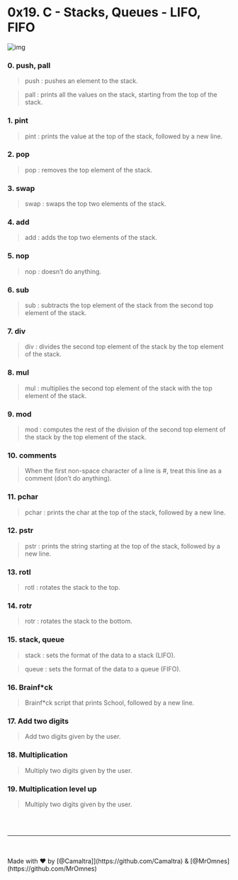 <h1> 0x19. C - Stacks, Queues - LIFO, FIFO </h1>

![img](https://miro.medium.com/max/1000/0*-y92CX3NIm9SkYSx.png)

<h3>0. push, pall </h3>

> push : pushes an element to the stack.

> pall : prints all the values on the stack, starting from the top of the stack.

<h3>1. pint </h3>

> pint : prints the value at the top of the stack, followed by a new line.


<h3>2. pop </h3>

> pop :  removes the top element of the stack.
<h3>3. swap </h3>

> swap : swaps the top two elements of the stack.
<h3>4. add </h3>

> add : adds the top two elements of the stack.
<h3>5. nop </h3>

> nop : doesn’t do anything.
<h3>6. sub </h3>

> sub : subtracts the top element of the stack from the second top element of the stack.
<h3>7. div </h3>

> div : divides the second top element of the stack by the top element of the stack.
<h3>8. mul </h3>

> mul : multiplies the second top element of the stack with the top element of the stack.
<h3>9. mod </h3>

> mod : computes the rest of the division of the second top element of the stack by the top element of the stack.
<h3>10. comments </h3>

> When the first non-space character of a line is #, treat this line as a comment (don’t do anything).
<h3>11. pchar </h3>

> pchar : prints the char at the top of the stack, followed by a new line.
<h3>12. pstr </h3>

> pstr : prints the string starting at the top of the stack, followed by a new line.
<h3>13. rotl </h3>

> rotl : rotates the stack to the top.
<h3>14. rotr </h3>

> rotr : rotates the stack to the bottom.
<h3>15. stack, queue </h3>

> stack : sets the format of the data to a stack (LIFO).

> queue : sets the format of the data to a queue (FIFO).
<h3>16. Brainf*ck </h3>

> Brainf*ck script that prints School, followed by a new line.
<h3>17. Add two digits </h3>

> Add two digits given by the user.
<h3>18. Multiplication </h3>

> Multiply two digits given by the user.
<h3>19. Multiplication level up </h3>

> Multiply two digits given by the user.

<br><br>
<hr>
<br><br>
Made with ♥ by [@Camaltra]](https://github.com/Camaltra) & [@MrOmnes](https://github.com/MrOmnes)
